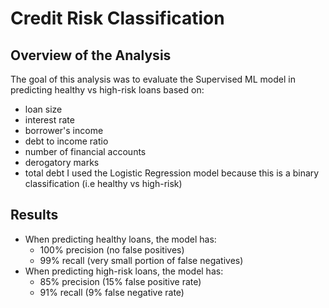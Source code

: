 # Credit Risk Classification

## Overview of the Analysis

The goal of this analysis was to evaluate the Supervised ML model in predicting healthy vs high-risk loans based on:

- loan size
- interest rate
- borrower's income
- debt to income ratio
- number of financial accounts
- derogatory marks
- total debt
  I used the Logistic Regression model because this is a binary classification (i.e healthy vs high-risk)

## Results

- When predicting healthy loans, the model has:
  - 100% precision (no false positives)
  - 99% recall (very small portion of false negatives)
- When predicting high-risk loans, the model has:
  - 85% precision (15% false positive rate)
  - 91% recall (9% false negative rate)
